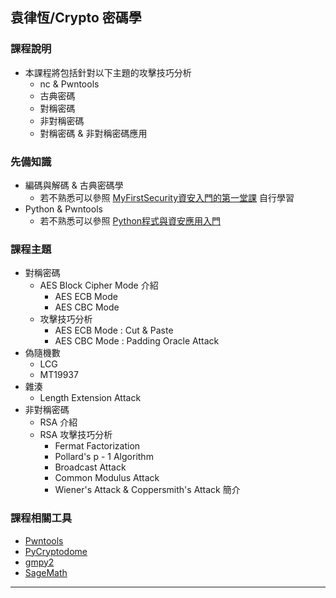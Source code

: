 ## 袁律恆/Crypto 密碼學
### 課程說明
- 本課程將包括針對以下主題的攻擊技巧分析
  - nc & Pwntools
  - 古典密碼
  - 對稱密碼
  - 非對稱密碼
  - 對稱密碼 & 非對稱密碼應用

### 先備知識
- 編碼與解碼 & 古典密碼學
  - 若不熟悉可以參照 [MyFirstSecurity資安入門的第一堂課](https://github.com/MyFirstSecurity2020/20230301) 自行學習
- Python & Pwntools
  - 若不熟悉可以參照 [Python程式與資安應用入門](https://github.com/MyFirstSecurity2020/SF2023A3)

### 課程主題
- 對稱密碼
  - AES Block Cipher Mode 介紹
    - AES ECB Mode
    - AES CBC Mode
  - 攻擊技巧分析
    - AES ECB Mode : Cut & Paste
    - AES CBC Mode : Padding Oracle Attack
- 偽隨機數
  - LCG
  - MT19937
- 雜湊
  - Length Extension Attack
- 非對稱密碼
  - RSA 介紹
  - RSA 攻擊技巧分析
    - Fermat Factorization
    - Pollard's p - 1 Algorithm
    - Broadcast Attack
    - Common Modulus Attack
    - Wiener's Attack & Coppersmith's Attack 簡介

### 課程相關工具
- [Pwntools](http://docs.pwntools.com/en/stable/)
- [PyCryptodome](https://pycryptodome.readthedocs.io/en/latest/)
- [gmpy2](https://gmpy2.readthedocs.io/en/latest/)
- [SageMath](https://doc.sagemath.org/html/en/)

---
